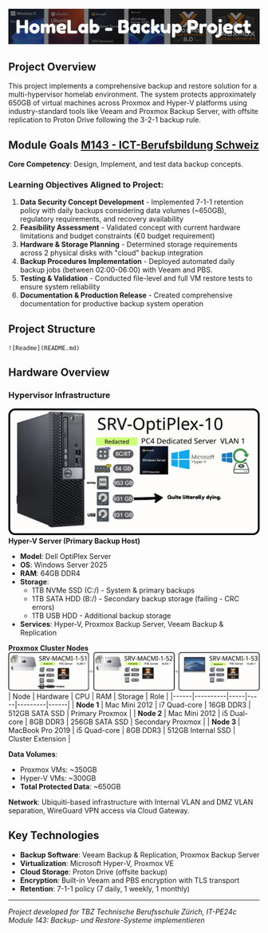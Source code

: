 ![Project Title](image-2.png)

## Project Overview

This project implements a comprehensive backup and restore solution for a multi-hypervisor homelab environment. The system protects approximately 650GB of virtual machines across Proxmox and Hyper-V platforms using industry-standard tools like Veeam and Proxmox Backup Server, with offsite replication to Proton Drive following the 3-2-1 backup rule.

## Module Goals [M143 - ICT-Berufsbildung Schweiz](https://www.modulbaukasten.ch/module/143/3/de-DE?title=Backup--und-Restore-Systeme-implementieren)

**Core Competency**: Design, Implement, and test data backup concepts.

### Learning Objectives Aligned to Project:

1. **Data Security Concept Development** - Implemented 7-1-1 retention policy with daily backups considering data volumes (~650GB), regulatory requirements, and recovery availability
2. **Feasibility Assessment** - Validated concept with current hardware limitations and budget constraints (€0 budget requirement)
3. **Hardware & Storage Planning** - Determined storage requirements across 2 physical disks with "cloud" backup integration
4. **Backup Procedures Implementation** - Deployed automated daily backup jobs (between 02:00-06:00) with Veeam and PBS.
5. **Testing & Validation** - Conducted file-level and full VM restore tests to ensure system reliability
6. **Documentation & Production Release** - Created comprehensive documentation for productive backup system operation

## Project Structure

```
![Readme](README.md)
```

## Hardware Overview

### Hypervisor Infrastructure
![srv-optiplex](image-4.png)
**Hyper-V Server (Primary Backup Host)**
- **Model**: Dell OptiPlex Server
- **OS**: Windows Server 2025
- **RAM**: 64GB DDR4
- **Storage**: 
  - 1TB NVMe SSD (C:/) - System & primary backups
  - 1TB SATA HDD (B:/) - Secondary backup storage (failing - CRC errors)
  - 1TB USB HDD - Additional backup storage
- **Services**: Hyper-V, Proxmox Backup Server, Veeam Backup & Replication

**Proxmox Cluster Nodes**
![maccluster](image-5.png)
| Node | Hardware | CPU | RAM | Storage | Role |
|------|----------|-----|-----|---------|------|
| **Node 1** | Mac Mini 2012 | i7 Quad-core | 16GB DDR3 | 512GB SATA SSD | Primary Proxmox |
| **Node 2** | Mac Mini 2012 | i5 Dual-core | 8GB DDR3 | 256GB SATA SSD | Secondary Proxmox |
| **Node 3** | MacBook Pro 2019 | i5 Quad-core | 8GB DDR3 | 512GB Internal SSD | Cluster Extension |

**Data Volumes**:
- Proxmox VMs: ~350GB
- Hyper-V VMs: ~300GB
- **Total Protected Data**: ~650GB

**Network**: Ubiquiti-based infrastructure with Internal VLAN and DMZ VLAN separation, WireGuard VPN access via Cloud Gateway.

## Key Technologies

- **Backup Software**: Veeam Backup & Replication, Proxmox Backup Server
- **Virtualization**: Microsoft Hyper-V, Proxmox VE
- **Cloud Storage**: Proton Drive (offsite backup)
- **Encryption**: Built-in Veeam and PBS encryption with TLS transport
- **Retention**: 7-1-1 policy (7 daily, 1 weekly, 1 monthly)

---

*Project developed for TBZ Technische Berufsschule Zürich, IT-PE24c*  
*Module 143: Backup- und Restore-Systeme implementieren*
